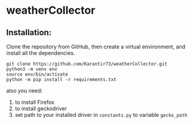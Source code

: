 # weatherCollector

## Installation:
Clone the repository from GitHub, then create a virtual environment, and install all the dependencies.

```
git clone https://github.com/Karantir73/weatherCollector.git
python3 -m venv env
source env/bin/activate
python -m pip install -r requirements.txt
```
also you need:
1. to install Firefox
2. to install geckodriver
2. set path to your installed driver in `constants.py` to variable `gecko_path`
